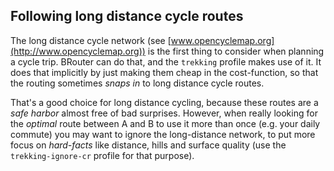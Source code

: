 ## Following long distance cycle routes

The long distance cycle network (see
[www.opencyclemap.org](http://www.opencyclemap.org)) is the first thing to
consider when planning a cycle trip. BRouter can do that, and the `trekking`
profile makes use of it. It does that implicitly by just making them cheap in
the cost-function, so that the routing sometimes *snaps in* to long distance
cycle routes.

That's a good choice for long distance cycling, because these routes are a *safe
harbor* almost free of bad surprises. However, when really looking for the
*optimal* route between A and B to use it more than once (e.g. your daily
commute) you may want to ignore the long-distance network, to put more focus on
*hard-facts* like distance, hills and surface quality (use the
`trekking-ignore-cr` profile for that purpose).
